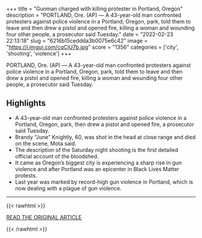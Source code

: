 +++
title = "Gunman charged with killing protester in Portland, Oregon"
description = "PORTLAND, Ore. (AP) — A 43-year-old man confronted protesters against police violence in a Portland, Oregon, park, told them to leave and then drew a pistol and opened fire, killing a woman and wounding four other people, a prosecutor said Tuesday."
date = "2022-02-23 22:13:18"
slug = "6216b15ceddda3b0075e6c42"
image = "https://i.imgur.com/cqCjU7b.jpg"
score = "1356"
categories = ['city', 'shooting', 'violence']
+++

PORTLAND, Ore. (AP) — A 43-year-old man confronted protesters against police violence in a Portland, Oregon, park, told them to leave and then drew a pistol and opened fire, killing a woman and wounding four other people, a prosecutor said Tuesday.

## Highlights

- A 43-year-old man confronted protesters against police violence in a Portland, Oregon, park, then drew a pistol and opened fire, a prosecutor said Tuesday.
- Brandy “June” Knightly, 60, was shot in the head at close range and died on the scene, Mota said.
- The description of the Saturday night shooting is the first detailed official account of the bloodshed.
- It came as Oregon’s biggest city is experiencing a sharp rise in gun violence and after Portland was an epicenter in Black Lives Matter protests.
- Last year was marked by record-high gun violence in Portland, which is now dealing with a plague of gun violence.

---

{{< rawhtml >}}
  <p class="article-category">
    <a target="_blank" href="https://apnews.com/article/amir-locke-shootings-oregon-violence-police-8428950d75fd2a96301746ced95df5a8">READ THE ORIGINAL ARTICLE</a>
  </p>
{{< /rawhtml >}}

